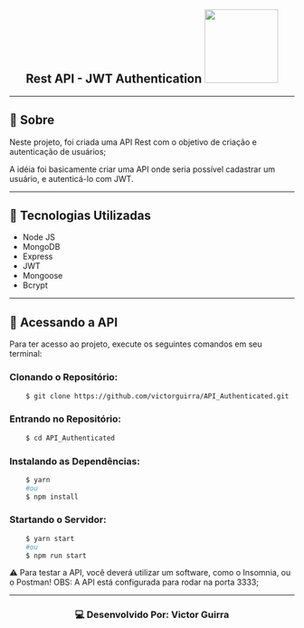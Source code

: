 <h2 align="center">
    Rest API - JWT Authentication
    <img src="https://vegibit.com/wp-content/uploads/2018/07/JSON-Web-Token-Authentication-With-Node.png" width="130">
</h2>

---

## 📔 Sobre

Neste projeto, foi criada uma API Rest com o objetivo de criação e autenticação de usuários;

A idéia foi basicamente criar uma API onde seria possível cadastrar um usuário, e autenticá-lo com JWT.

---

## 🚀 Tecnologias Utilizadas

- Node JS
- MongoDB
- Express
- JWT
- Mongoose
- Bcrypt

---

## 📂 Acessando a API

Para ter acesso ao projeto, execute os seguintes comandos em seu terminal:

<h3>Clonando o Repositório:</h3>

```bash
    $ git clone https://github.com/victorguirra/API_Authenticated.git
```

<h3>Entrando no Repositório:</h3>

```bash
    $ cd API_Authenticated
```

<h3>Instalando as Dependências:</h3>

```bash
    $ yarn
    #ou
    $ npm install
```

<h3>Startando o Servidor:</h3>

```bash
    $ yarn start
    #ou
    $ npm run start
```

⚠ Para testar a API, você deverá utilizar um software, como o Insomnia, ou o Postman! OBS: A API está configurada para rodar na porta 3333;

---

<h3 align="center">💻 Desenvolvido Por: Victor Guirra</h3>